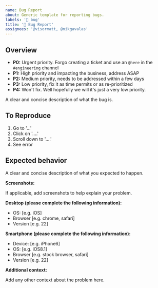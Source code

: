 ```yaml
---
name: Bug Report
about: Generic template for reporting bugs.
labels: '🐛 bug'
title: '🐛 Bug Report'
assignees: '@visormatt, @nikgavalas'
---
```


## Overview

- **P0:** Urgent priority. Forgo creating a ticket and use an `@here` in the `#engineering` channel
- **P1:** High priority and impacting the business, address ASAP
- **P2:** Medium priority, needs to be addressed within a few days
- **P3:** Low priority, fix it as time permits or as re-prioritized
- **P4:** Won't fix. Well hopefully we will it's just a very low priority.

A clear and concise description of what the bug is.

## To Reproduce

1. Go to '...'
1. Click on '....'
1. Scroll down to '....'
1. See error

## Expected behavior

A clear and concise description of what you expected to happen.

**Screenshots:**

If applicable, add screenshots to help explain your problem.

**Desktop (please complete the following information):**

- OS: [e.g. iOS]
- Browser [e.g. chrome, safari]
- Version [e.g. 22]

**Smartphone (please complete the following information):**

- Device: [e.g. iPhone6]
- OS: [e.g. iOS8.1]
- Browser [e.g. stock browser, safari]
- Version [e.g. 22]

**Additional context:**

Add any other context about the problem here.
